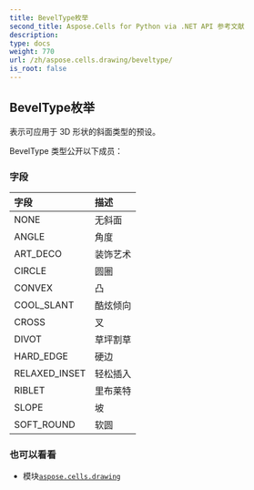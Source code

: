 ```yaml
---
title: BevelType枚举
second_title: Aspose.Cells for Python via .NET API 参考文献
description:
type: docs
weight: 770
url: /zh/aspose.cells.drawing/beveltype/
is_root: false
---
```

## BevelType枚举
表示可应用于 3D 形状的斜面类型的预设。



BevelType 类型公开以下成员：

### 字段
|字段|描述|
| :- | :- |
| NONE |无斜面|
| ANGLE |角度|
| ART_DECO |装饰艺术|
| CIRCLE |圆圈|
| CONVEX |凸|
| COOL_SLANT |酷炫倾向|
| CROSS |叉|
| DIVOT |草坪割草|
| HARD_EDGE |硬边|
| RELAXED_INSET |轻松插入|
| RIBLET |里布莱特|
| SLOPE |坡|
| SOFT_ROUND |软圆|



### 也可以看看
* 模块[`aspose.cells.drawing`](..)
